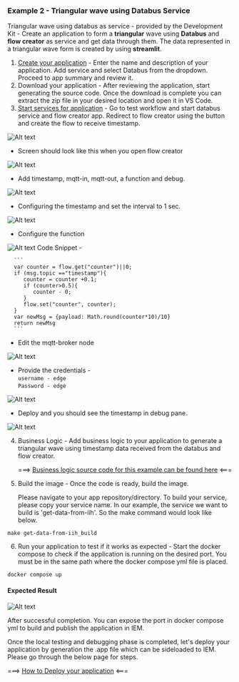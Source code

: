 ### Example 2 - Triangular wave using Databus Service

Triangular wave using databus as service - provided by the Development Kit - Create an application to form a **triangular** wave using **Databus** and **flow creator** as service and get data through them. The data represented in a triangular wave form is created by using **streamlit**.

1. [Create your application](../../001_pages/02_create_app/01-Create-Workflow.md) - Enter the name and description of your application. Add service and select Databus from the dropdown. Proceed to app summary and review it.
2. Download your application - After reviewing the application, start generating the source code. Once the download is complete you can extract the zip file in your desired location and open it in VS Code.
3. [Start services for application](../../001_pages/03_test_app/02-Test-Workflow.md) - Go to test workflow and start databus service and flow creator app. Redirect to flow creator using the button and create the flow to receive timestamp. 
   
![Alt text](./_graphics/image-5.png)

   - Screen should look like this when you open flow creator
  
   ![Alt text](<./_graphics/databus app flow 1.PNG>)

   - Add timestamp, mqtt-in, mqtt-out, a function and debug.
  
   ![Alt text](./_graphics/image-7.png)

   - Configuring the timestamp and set the interval to 1 sec.
     
   ![Alt text](<./_graphics/databus app flow 3.PNG>)

   - Configure the function 
    
   ![Alt text](./_graphics/image-8.png)
      Code Snippet - 

      ```
      var counter = flow.get("counter")||0;
      if (msg.topic =="timestamp"){
         counter = counter +0.1;
         if (counter>0.5){
            counter - 0;
         }
         flow.set("counter", counter);
      }
      var newMsg = {payload: Math.round(counter*10)/10}
      return newMsg
      ```

   - Edit the mqtt-broker node
    
   ![Alt text](<./_graphics/databus app flow 4.PNG>)

   - Provide the credentials -  <br>
   `username - edge` <br>
                 `Password - edge`

   ![Alt text](<./_graphics/databus app flow 5.PNG>)

   - Deploy and you should see the timestamp in debug pane.
  
   ![Alt text](./_graphics/image-9.png)

4. Business Logic - Add business logic to your application to generate a triangular wave using timestamp data received from the databus and flow creator.

    ===> [Business logic source code for this example can be found here](./002_Example_002_src.md) <===


5. Build the image - Once the code is ready, build the image. 

    Please navigate to your app repository/directory. To build your service, please copy your service name. In our example, the service we want to build is 'get-data-from-iih'. So the make command would look like below.
```
make get-data-from-iih_build
```

6. Run your application to test if it works as expected - Start the docker compose to check if the application is running on the desired port. You must be in the same path where the docker compose yml file is placed.

```
docker compose up
```

#### Expected Result 

![Alt text](./_graphics/image-10.png)

After successful completion. You can expose the port in docker compose yml to build and publish the application in IEM. 


Once the local testing and debugging phase is completed, let's deploy your application by generation the .app file which can be sideloaded to IEM. Please go through the below page for steps.

===> [How to Deploy your application](../../001_pages/04_deploy_app/03-Deploy-Workflow.md)  <===


